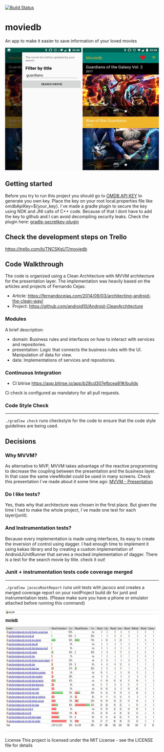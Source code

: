 [![Build Status](https://app.bitrise.io/app/b28cd307efbcea81/status.svg?token=ZxfGqim_mTN5EkfBgEGM-A&branch=master)](https://app.bitrise.io/app/b28cd307efbcea81)

# moviedb
An app to make it easier to save information of your loved movies

<img src="https://raw.githubusercontent.com/hernandazevedo/moviedb/master/filter-screen.jpg" alt="" data-canonical-src="https://github.com/hernandazevedo/moviedb/blob/master/filter-screen.jpg" width="250" height="400" />

<img src="https://github.com/hernandazevedo/moviedb/blob/master/list-screen.jpg" alt="" data-canonical-src="https://github.com/hernandazevedo/moviedb/blob/master/list-screen.jpg" width="250" height="400" />

## Getting started
Before you try to run this project you should go to [OMDB API KEY](http://www.omdbapi.com/apikey.aspx) to generate you own key.
Place the key on your root local.properties file like omdbApiKey=${your_key}.
I´ve made a gradle plugin to secure the key using NDK and JNI calls of C++ code.
Because of that I dont have to add the key to github and I can avoid decompiling security leaks.
Check the plugin here: [gradle-secretkey-plugin](https://github.com/hernandazevedo/gradle-secretkey-plugin)

## Check the development steps on Trello
 https://trello.com/b/TNCSKgUT/moviedb

## Code Walkthrough

The code is organized using a Clean Architecture with MVVM architecture for the presentation layer. The implementation was heavily based
on the articles and projects of Fernando Cejas:
 * Article: https://fernandocejas.com/2014/09/03/architecting-android-the-clean-way/
 * Project: https://github.com/android10/Android-CleanArchitecture
 
 ### Modules

A brief description:

 * domain: Business rules and interfaces on how to interact with services and repositories.
 * presentation: Logic that connects the business rules with the UI. Manipulation of data for
 view.
 * data: Implementations of services and repositories.
  
  ### Continuous Integration
  * CI bitrise https://app.bitrise.io/app/b28cd307efbcea81#/builds 
  
  Ci check is configured as mandatory for all pull requests.
  
  ### Code Style Check

--------------------------
`./gradlew check` runs checkstyle for the code to ensure that the code style guidelines are being used.
  
  ## Decisions
  
  ### Why MVVM?
  
  As alternative to MVP, MVVM takes advantage of the reactive programming to decrease the coupling between the presentation
  and the business layer. In that case the same viewModel could be used in many screens.
  Check this presentation I´ve made about it some time ago:
  [MVVM - Presentation](https://docs.google.com/presentation/d/1NspsJ7r8qn7x7RMFNGNiFSrDhX2qBV59w5fAAUxi_Fs/edit?usp=sharing)
  
  ### Do I like tests?
  
  Yes, thats why that architecture was chosen in the first place. But given the time I had to make the whole project, I´ve made one test for each layer(junit).
  
  ### And Instrumentation tests?
  Because every implementation is made using interfaces, its easy to create the inversion of control using dagger.
  I had enough time to implement it using kakao library and by creating a custom implementation of AndroidJUnitRunner that serves a mocked implementation of dagger. There is a test for the search movie by title. check it out!

### Junit + instrumentation tests code coverage merged

--------------------------
`./gradlew jacocoRootReport` runs unit tests with jacoco and creates a merged coverage report on your rootProject build dir for junit and instrumentation tests. (Please make sure you have a phone or emulator attached before running this command)

<img src="https://github.com/hernandazevedo/moviedb/blob/master/coverage.JPG" alt="" data-canonical-src="https://github.com/hernandazevedo/moviedb/blob/master/coverage.JPG" width="800" height="400" />

License
This project is licensed under the MIT License - see the LICENSE file for details

